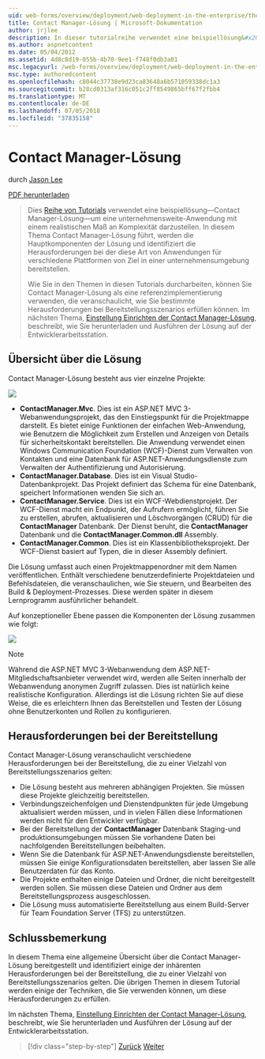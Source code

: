 ```yaml
---
uid: web-forms/overview/deployment/web-deployment-in-the-enterprise/the-contact-manager-solution
title: Contact Manager-Lösung | Microsoft-Dokumentation
author: jrjlee
description: In dieser tutorialreihe verwendet eine beispiellösung&#x2014;Contact Manager-Lösung&#x2014;zur Darstellung einer unternehmensweiten-Anwendung mit einer realistischen arbeiten...
ms.author: aspnetcontent
ms.date: 05/04/2012
ms.assetid: 4d8c8d19-055b-4b70-9ee1-f748f0db3a01
msc.legacyurl: /web-forms/overview/deployment/web-deployment-in-the-enterprise/the-contact-manager-solution
msc.type: authoredcontent
ms.openlocfilehash: c8044c37738e9d23ca83648a6b571059338dc1a3
ms.sourcegitcommit: b28cd0313af316c051c2ff8549865bff67f2fbb4
ms.translationtype: MT
ms.contentlocale: de-DE
ms.lasthandoff: 07/05/2018
ms.locfileid: "37835158"
---
```

<a name="the-contact-manager-solution"></a>Contact Manager-Lösung
====================
durch [Jason Lee](https://github.com/jrjlee)

[PDF herunterladen](https://msdnshared.blob.core.windows.net/media/MSDNBlogsFS/prod.evol.blogs.msdn.com/CommunityServer.Blogs.Components.WeblogFiles/00/00/00/63/56/8130.DeployingWebAppsInEnterpriseScenarios.pdf)

> Dies [Reihe von Tutorials](web-deployment-in-the-enterprise.md) verwendet eine beispiellösung&#x2014;Contact Manager-Lösung&#x2014;um eine unternehmensweite-Anwendung mit einem realistischen Maß an Komplexität darzustellen. In diesem Thema Contact Manager-Lösung führt, werden die Hauptkomponenten der Lösung und identifiziert die Herausforderungen bei der diese Art von Anwendungen für verschiedene Plattformen von Ziel in einer unternehmensumgebung bereitstellen.
> 
> Wie Sie in den Themen in diesen Tutorials durcharbeiten, können Sie Contact Manager-Lösung als eine referenzimplementierung verwenden, die veranschaulicht, wie Sie bestimmte Herausforderungen bei Bereitstellungsszenarios erfüllen können. Im nächsten Thema, [Einstellung Einrichten der Contact Manager-Lösung](setting-up-the-contact-manager-solution.md), beschreibt, wie Sie herunterladen und Ausführen der Lösung auf der Entwicklerarbeitsstation.


## <a name="solution-overview"></a>Übersicht über die Lösung

Contact Manager-Lösung besteht aus vier einzelne Projekte:

![](the-contact-manager-solution/_static/image1.png)

- **ContactManager.Mvc**. Dies ist ein ASP.NET MVC 3-Webanwendungsprojekt, das den Einstiegspunkt für die Projektmappe darstellt. Es bietet einige Funktionen der einfachen Web-Anwendung, wie Benutzern die Möglichkeit zum Erstellen und Anzeigen von Details für sicherheitskontakt bereitstellen. Die Anwendung verwendet einen Windows Communication Foundation (WCF)-Dienst zum Verwalten von Kontakten und eine Datenbank für ASP.NET-Anwendungsdienste zum Verwalten der Authentifizierung und Autorisierung.
- **ContactManager.Database**. Dies ist ein Visual Studio-Datenbankprojekt. Das Projekt definiert das Schema für eine Datenbank, speichert Informationen wenden Sie sich an.
- **ContactManager.Service**. Dies ist ein WCF-Webdienstprojekt. Der WCF-Dienst macht ein Endpunkt, der Aufrufern ermöglicht, führen Sie zu erstellen, abrufen, aktualisieren und Löschvorgängen (CRUD) für die **ContactManager** Datenbank. Der Dienst beruht, die **ContactManager** Datenbank und die **ContactManager.Common.dll** Assembly.
- **ContactManager.Common**. Dies ist ein Klassenbibliotheksprojekt. Der WCF-Dienst basiert auf Typen, die in dieser Assembly definiert.

Die Lösung umfasst auch einen Projektmappenordner mit dem Namen veröffentlichen. Enthält verschiedene benutzerdefinierte Projektdateien und Befehlsdateien, die veranschaulichen, wie Sie steuern, und Bearbeiten des Build & Deployment-Prozesses. Diese werden später in diesem Lernprogramm ausführlicher behandelt.

Auf konzeptioneller Ebene passen die Komponenten der Lösung zusammen wie folgt:

![](the-contact-manager-solution/_static/image2.png)

> [!NOTE]
> Während die ASP.NET MVC 3-Webanwendung dem ASP.NET-Mitgliedschaftsanbieter verwendet wird, werden alle Seiten innerhalb der Webanwendung anonymen Zugriff zulassen. Dies ist natürlich keine realistische Konfiguration. Allerdings ist die Lösung richten Sie auf diese Weise, die es erleichtern Ihnen das Bereitstellen und Testen der Lösung ohne Benutzerkonten und Rollen zu konfigurieren.


## <a name="deployment-challenges"></a>Herausforderungen bei der Bereitstellung

Contact Manager-Lösung veranschaulicht verschiedene Herausforderungen bei der Bereitstellung, die zu einer Vielzahl von Bereitstellungsszenarios gelten:

- Die Lösung besteht aus mehreren abhängigen Projekten. Sie müssen diese Projekte gleichzeitig bereitstellen.
- Verbindungszeichenfolgen und Dienstendpunkten für jede Umgebung aktualisiert werden müssen, und in vielen Fällen diese Informationen werden nicht für den Entwickler verfügbar.
- Bei der Bereitstellung der **ContactManager** Datenbank Staging-und produktionsumgebungen müssen Sie vorhandene Daten bei nachfolgenden Bereitstellungen beibehalten.
- Wenn Sie die Datenbank für ASP.NET-Anwendungsdienste bereitstellen, müssen Sie einige Konfigurationsdaten bereitstellen, aber lassen Sie alle Benutzerdaten für das Konto.
- Die Projekte enthalten einige Dateien und Ordner, die nicht bereitgestellt werden sollen. Sie müssen diese Dateien und Ordner aus dem Bereitstellungsprozess ausgeschlossen.
- Die Lösung muss automatisierte Bereitstellung aus einem Build-Server für Team Foundation Server (TFS) zu unterstützen.

## <a name="conclusion"></a>Schlussbemerkung

In diesem Thema eine allgemeine Übersicht über die Contact Manager-Lösung bereitgestellt und identifiziert einige der inhärenten Herausforderungen bei der Bereitstellung, die zu einer Vielzahl von Bereitstellungsszenarios gelten. Die übrigen Themen in diesem Tutorial werden einige der Techniken, die Sie verwenden können, um diese Herausforderungen zu erfüllen.

Im nächsten Thema, [Einstellung Einrichten der Contact Manager-Lösung](setting-up-the-contact-manager-solution.md), beschreibt, wie Sie herunterladen und Ausführen der Lösung auf der Entwicklerarbeitsstation.

> [!div class="step-by-step"]
> [Zurück](web-deployment-in-the-enterprise.md)
> [Weiter](setting-up-the-contact-manager-solution.md)
